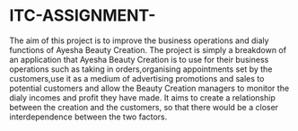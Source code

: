 # ITC-ASSIGNMENT-
The aim of this project is to improve the business operations and dialy functions of Ayesha Beauty Creation.
The project is simply a breakdown of an application that Ayesha Beauty Creation is to use for their business operations such as taking in orders,organising appointments set by the customers,use it as a medium of advertising promotions and sales to potential customers and allow the Beauty  Creation managers to monitor the dialy incomes and profit they have made.
It aims to create a relationship between the creation and the customers, so that there would be a closer interdependence between the two factors.
